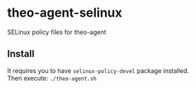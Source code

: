 # theo-agent-selinux
SELinux policy files for theo-agent

## Install

It requires you to have `selinux-policy-devel` package installed.  
Then execute: `./theo-agent.sh`

